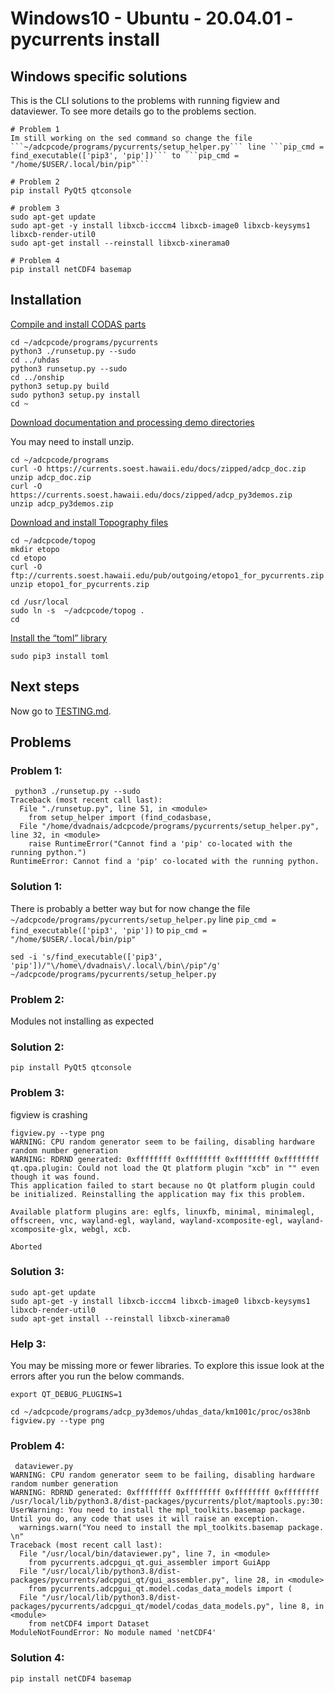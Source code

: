 # Windows10 - Ubuntu - 20.04.01 - pycurrents install
## Windows specific solutions

This is the CLI solutions to the problems with running figview and dataviewer.  To see more details go to the problems section.
```
# Problem 1
Im still working on the sed command so change the file ```~/adcpcode/programs/pycurrents/setup_helper.py``` line ```pip_cmd = find_executable(['pip3', 'pip'])``` to ```pip_cmd = "/home/$USER/.local/bin/pip"```

# Problem 2
pip install PyQt5 qtconsole

# problem 3
sudo apt-get update
sudo apt-get -y install libxcb-icccm4 libxcb-image0 libxcb-keysyms1 libxcb-render-util0
sudo apt-get install --reinstall libxcb-xinerama0

# Problem 4
pip install netCDF4 basemap

```

## Installation
[Compile and install CODAS parts](https://currents.soest.hawaii.edu/docs/adcp_doc/codas_setup/codas_config/index.html#compile-and-install-codas-components)

```
cd ~/adcpcode/programs/pycurrents
python3 ./runsetup.py --sudo
cd ../uhdas
python3 runsetup.py --sudo
cd ../onship
python3 setup.py build
sudo python3 setup.py install
cd ~
```
[Download documentation and processing demo directories](https://currents.soest.hawaii.edu/docs/adcp_doc/codas_setup/codas_config/index.html#download-documentation-and-processing-demo-directories)

You may need to install unzip.
```
cd ~/adcpcode/programs
curl -O https://currents.soest.hawaii.edu/docs/zipped/adcp_doc.zip
unzip adcp_doc.zip
curl -O https://currents.soest.hawaii.edu/docs/zipped/adcp_py3demos.zip
unzip adcp_py3demos.zip
```

[Download and install Topography files](https://currents.soest.hawaii.edu/docs/adcp_doc/codas_setup/codas_config/index.html#download-and-install-topography-files)
```
cd ~/adcpcode/topog
mkdir etopo
cd etopo
curl -O ftp://currents.soest.hawaii.edu/pub/outgoing/etopo1_for_pycurrents.zip
unzip etopo1_for_pycurrents.zip

cd /usr/local
sudo ln -s  ~/adcpcode/topog .
cd
```
[Install the “toml” library](https://currents.soest.hawaii.edu/docs/adcp_doc/codas_setup/codas_config/index.html#install-the-toml-library)
```
sudo pip3 install toml
```
## Next steps
Now go to [TESTING.md](TESTING.md).

## Problems
### Problem 1:
```
 python3 ./runsetup.py --sudo
Traceback (most recent call last):
  File "./runsetup.py", line 51, in <module>
    from setup_helper import (find_codasbase,
  File "/home/dvadnais/adcpcode/programs/pycurrents/setup_helper.py", line 32, in <module>
    raise RuntimeError("Cannot find a 'pip' co-located with the running python.")
RuntimeError: Cannot find a 'pip' co-located with the running python.
```
### Solution 1:
There is probably a better way but for now change the file ```~/adcpcode/programs/pycurrents/setup_helper.py``` line ```pip_cmd = find_executable(['pip3', 'pip'])``` to ```pip_cmd = "/home/$USER/.local/bin/pip"```

```
sed -i 's/find_executable(['pip3', 'pip'])/"\/home\/dvadnais\/.local\/bin\/pip"/g' ~/adcpcode/programs/pycurrents/setup_helper.py
```
### Problem 2:
Modules not installing as expected
### Solution 2:
```
pip install PyQt5 qtconsole
```
### Problem 3:
figview is crashing
```
figview.py --type png
WARNING: CPU random generator seem to be failing, disabling hardware random number generation
WARNING: RDRND generated: 0xffffffff 0xffffffff 0xffffffff 0xffffffff
qt.qpa.plugin: Could not load the Qt platform plugin "xcb" in "" even though it was found.
This application failed to start because no Qt platform plugin could be initialized. Reinstalling the application may fix this problem.

Available platform plugins are: eglfs, linuxfb, minimal, minimalegl, offscreen, vnc, wayland-egl, wayland, wayland-xcomposite-egl, wayland-xcomposite-glx, webgl, xcb.

Aborted
```
### Solution 3:
```
sudo apt-get update
sudo apt-get -y install libxcb-icccm4 libxcb-image0 libxcb-keysyms1 libxcb-render-util0
sudo apt-get install --reinstall libxcb-xinerama0
```
### Help 3:

You may be missing more or fewer libraries. To explore this issue look at the errors after you run the below commands.
```
export QT_DEBUG_PLUGINS=1

cd ~/adcpcode/programs/adcp_py3demos/uhdas_data/km1001c/proc/os38nb
figview.py --type png
```
### Problem 4:
```
 dataviewer.py
WARNING: CPU random generator seem to be failing, disabling hardware random number generation
WARNING: RDRND generated: 0xffffffff 0xffffffff 0xffffffff 0xffffffff
/usr/local/lib/python3.8/dist-packages/pycurrents/plot/maptools.py:30: UserWarning: You need to install the mpl_toolkits.basemap package.
Until you do, any code that uses it will raise an exception.
  warnings.warn("You need to install the mpl_toolkits.basemap package. \n"
Traceback (most recent call last):
  File "/usr/local/bin/dataviewer.py", line 7, in <module>
    from pycurrents.adcpgui_qt.gui_assembler import GuiApp
  File "/usr/local/lib/python3.8/dist-packages/pycurrents/adcpgui_qt/gui_assembler.py", line 28, in <module>
    from pycurrents.adcpgui_qt.model.codas_data_models import (
  File "/usr/local/lib/python3.8/dist-packages/pycurrents/adcpgui_qt/model/codas_data_models.py", line 8, in <module>
    from netCDF4 import Dataset
ModuleNotFoundError: No module named 'netCDF4'
```
### Solution 4:
```
pip install netCDF4 basemap
```
